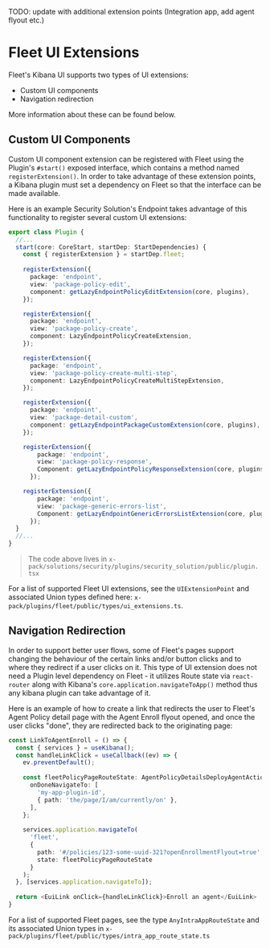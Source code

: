 TODO: update with additional extension points (Integration app, add agent flyout etc.)
# Fleet UI Extensions

Fleet's Kibana UI supports two types of UI extensions:

- Custom UI components
- Navigation redirection

More information about these can be found below.


## Custom UI Components

Custom UI component extension can be registered with Fleet using the Plugin's `#start()` exposed interface, which contains a method named `registerExtension()`. In order to take advantage of these extension points, a Kibana plugin must set a dependency on Fleet so that the interface can be made available.

Here is an example Security Solution's Endpoint takes advantage of this functionality to register several custom UI extensions:

```typescript
export class Plugin {
  //...
  start(core: CoreStart, startDep: StartDependencies) {
    const { registerExtension } = startDep.fleet;
    
    registerExtension({
      package: 'endpoint',
      view: 'package-policy-edit',
      component: getLazyEndpointPolicyEditExtension(core, plugins),
    });

    registerExtension({
      package: 'endpoint',
      view: 'package-policy-create',
      component: LazyEndpointPolicyCreateExtension,
    });

    registerExtension({
      package: 'endpoint',
      view: 'package-policy-create-multi-step',
      component: LazyEndpointPolicyCreateMultiStepExtension,
    });

    registerExtension({
      package: 'endpoint',
      view: 'package-detail-custom',
      component: getLazyEndpointPackageCustomExtension(core, plugins),
    });

    registerExtension({
        package: 'endpoint',
        view: 'package-policy-response',
        Component: getLazyEndpointPolicyResponseExtension(core, plugins),
      });

    registerExtension({
        package: 'endpoint',
        view: 'package-generic-errors-list',
        Component: getLazyEndpointGenericErrorsListExtension(core, plugins),
      });
  }
  //...
}
```

> The code above lives in `x-pack/solutions/security/plugins/security_solution/public/plugin.tsx`

For a list of supported Fleet UI extensions, see the `UIExtensionPoint` and associated Union types defined here: `x-pack/plugins/fleet/public/types/ui_extensions.ts`.




## Navigation Redirection

In order to support better user flows, some of Fleet's pages support changing the behaviour of the certain links and/or button clicks and to where they redirect if a user clicks on it. This type of UI extension does not need a Plugin level dependency on Fleet - it utilizes Route state via `react-router` along with Kibana's `core.application.navigateToApp()` method thus any kibana plugin can take advantage of it.

Here is an example of how to create a link that redirects the user to Fleet's Agent Policy detail page with the Agent Enroll flyout opened, and once the user clicks "done", they are redirected back to the originating page:

```typescript jsx
const LinkToAgentEnroll = () => {
  const { services } = useKibana();
  const handleLinkClick = useCallback((ev) => {
    ev.preventDefault();
    
    const fleetPolicyPageRouteState: AgentPolicyDetailsDeployAgentAction = {
      onDoneNavigateTo: [
        'my-app-plugin-id',
        { path: 'the/page/I/am/currently/on' },
      ],
    };
    
    services.application.navigateTo(
      'fleet',
      {
        path: '#/policies/123-some-uuid-321?openEnrollmentFlyout=true',
        state: fleetPolicyPageRouteState
      }
    );
  }, [services.application.navigateTo]);
  
  return <EuiLink onClick={handleLinkClick}>Enroll an agent</EuiLink>
}
```

For a list of supported Fleet pages, see the type `AnyIntraAppRouteState` and its associated Union types in `x-pack/plugins/fleet/public/types/intra_app_route_state.ts`
